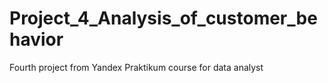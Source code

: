 # Project_4_Analysis_of_customer_behavior
Fourth project from Yandex Praktikum course for data analyst
